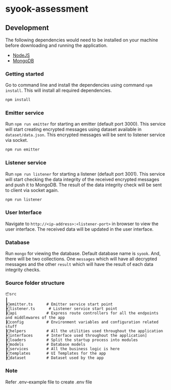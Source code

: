 # syook-assessment


## Development
The following dependencies would need to be installed on your machine before downloading and running the application.

 - [NodeJS](https://nodejs.org/en/download/)
 - [MongoDB](https://www.mongodb.com/try/download)

### Getting started
Go to command line and install the dependencies using command `npm install`. This will install all required dependencies.
```sh
npm install
```
### Emitter service
Run `npm run emitter` for starting an emitter (default port 3000). This service will start creating encrypted messages using dataset available in `dataset/data.json`. This encrypted messages will be sent to listener service via socket.
```sh
npm run emitter
```
### Listener service
Run `npm run listener` for starting a listener (default port 3001). This service will start checking the data integrity of the received encrypted messages and push it to MongoDB. The result of the data integrity check will be sent to client via socket again.
```sh
npm run listener
```
### User Interface
Navigate to `http://<ip-address>:<listener-port>` in browser to view the user interface. The received data will be updated in the user interface.
### Database
Run `mongo` for viewing the database. Default database name is `syook`. And, there will be two collections. One `messages` which will have all decrypted messages and the other `result` which will have the result of each data integrity checks.

### Source folder structure

```
📦src
┃
┣📜emitter.ts      # Emitter service start point
┣📜listener.ts      # Listener service start point
┣📂api             # Express route controllers for all the endpoints and middlewares of the app
┣📂config          # Environment variables and configuration related stuff
┣📂helpers         # All the utilities used throughout the application
┣📂interfaces      # Interface used throughout the application]
┣📂loaders         # Split the startup process into modules
┣📂models          # Database models
┣📂services        # All the business logic is here
┣📂templates       # UI Templates for the app
┣📂dataset         # Dataset used by the app
```

### Note
Refer .env-example file to create .env file
